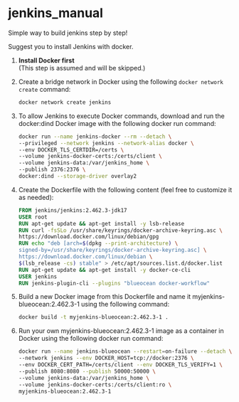 # jenkins_manual
Simple way to build jenkins step by step!

Suggest you to install Jenkins with docker.

1. **Install Docker first**  
   (This step is assumed and will be skipped.)

2. Create a bridge network in Docker using the following `docker network create` command:
   ```bash
   docker network create jenkins

3. To allow Jenkins to execute Docker commands, download and run the docker:dind Docker image with the following docker run command:

    ```bash
    docker run --name jenkins-docker --rm --detach \
    --privileged --network jenkins --network-alias docker \
    --env DOCKER_TLS_CERTDIR=/certs \
    --volume jenkins-docker-certs:/certs/client \
    --volume jenkins-data:/var/jenkins_home \
    --publish 2376:2376 \
    docker:dind --storage-driver overlay2

4. Create the Dockerfile with the following content (feel free to customize it as needed):

    ```Dockerfile
    FROM jenkins/jenkins:2.462.3-jdk17
    USER root
    RUN apt-get update && apt-get install -y lsb-release
    RUN curl -fsSLo /usr/share/keyrings/docker-archive-keyring.asc \
    https://download.docker.com/linux/debian/gpg
    RUN echo "deb [arch=$(dpkg --print-architecture) \
    signed-by=/usr/share/keyrings/docker-archive-keyring.asc] \
    https://download.docker.com/linux/debian \
    $(lsb_release -cs) stable" > /etc/apt/sources.list.d/docker.list
    RUN apt-get update && apt-get install -y docker-ce-cli
    USER jenkins
    RUN jenkins-plugin-cli --plugins "blueocean docker-workflow"

5. Build a new Docker image from this Dockerfile and name it myjenkins-blueocean:2.462.3-1 using the following command:

    ```bash
    docker build -t myjenkins-blueocean:2.462.3-1 .

6. Run your own myjenkins-blueocean:2.462.3-1 image as a container in Docker using the following docker run command:

    ```bash
    docker run --name jenkins-blueocean --restart=on-failure --detach \
    --network jenkins --env DOCKER_HOST=tcp://docker:2376 \
    --env DOCKER_CERT_PATH=/certs/client --env DOCKER_TLS_VERIFY=1 \
    --publish 8080:8080 --publish 50000:50000 \
    --volume jenkins-data:/var/jenkins_home \
    --volume jenkins-docker-certs:/certs/client:ro \
    myjenkins-blueocean:2.462.3-1
